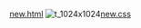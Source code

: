 [new.html](https://github.com/user-attachments/files/22229338/new.html)
![t_1024x1024](https://github.com/user-attachments/assets/c45be1f7-c0d5-4b8e-8288-fabe18a82c82)[new.css](https://github.com/user-attachments/files/22229339/new.css)

